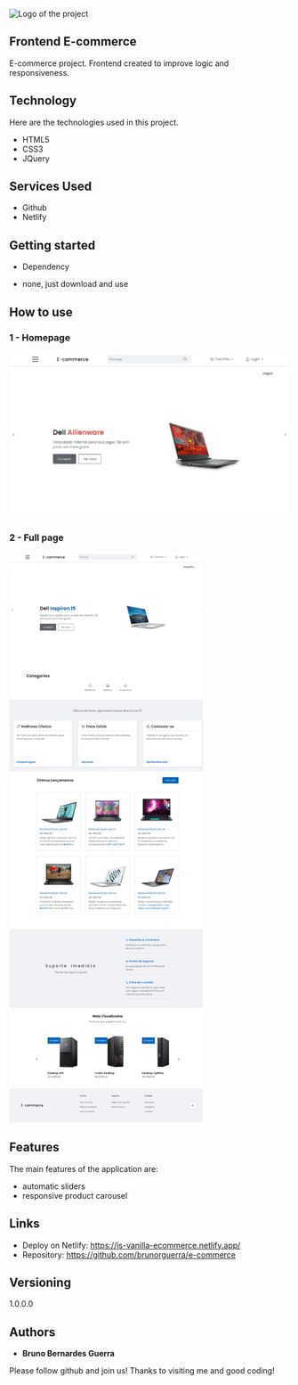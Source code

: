 ![Logo of the project](./assets)

## Frontend E-commerce

E-commerce project. Frontend created to improve logic and responsiveness.

## Technology

Here are the technologies used in this project.

- HTML5
- CSS3
- JQuery

## Services Used

- Github
- Netlify

## Getting started

- Dependency

- none, just download and use

## How to use

### 1 - Homepage

![Homepage image](./assets/readme/application-home.png)

### 2 - Full page

![FullPage image](./assets/readme/application-fullpage.png)

## Features

The main features of the application are:

- automatic sliders
- responsive product carousel

## Links

- Deploy on Netlify: https://js-vanilla-ecommerce.netlify.app/
- Repository: https://github.com/brunorguerra/e-commerce

## Versioning

1.0.0.0

## Authors

- **Bruno Bernardes Guerra**

Please follow github and join us!
Thanks to visiting me and good coding!
